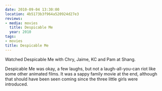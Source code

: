 ```yaml
---
date: 2010-09-04 13:30:00
location: 4b5173b3f964a520924d27e3
reviews:
- media: movies
  title: Despicable Me
  year: 2010
tags:
- movies
title: Despicable Me
---
```


Watched Despicable Me with Chry, Jaime, KC and Pam at Shang.

Despicable Me was okay, a few laughs, but not a laugh-all-you-can riot like some other animated films. It was a sappy family movie at the end, although that should have been seen coming since the three little girls were introduced.
